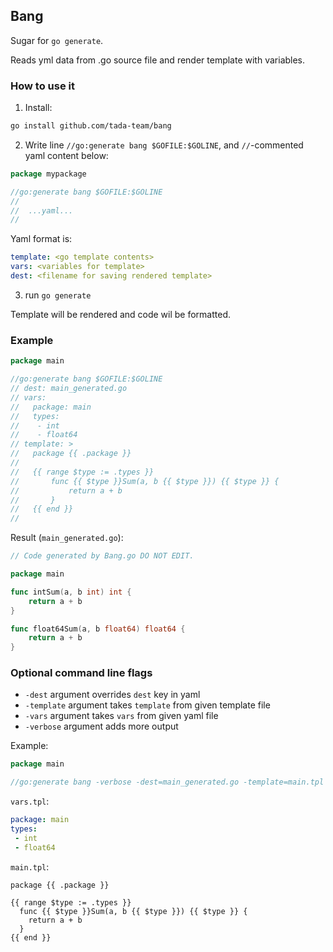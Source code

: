 ## Bang

Sugar for `go generate`. 

Reads yml data from .go source file and render template with variables.

### How to use it

1. Install:
```bash
go install github.com/tada-team/bang
```

2. Write line `//go:generate bang $GOFILE:$GOLINE`, and `//`-commented yaml content below:

```go
package mypackage

//go:generate bang $GOFILE:$GOLINE
//  
//  ...yaml...
//
```

Yaml format is:

```yaml
template: <go template contents>
vars: <variables for template>
dest: <filename for saving rendered template>
```

3. run `go generate`

Template will be rendered and code wil be formatted.

### Example
```go
package main

//go:generate bang $GOFILE:$GOLINE
// dest: main_generated.go
// vars:
//   package: main
//   types:
//    - int
//    - float64
// template: >
//   package {{ .package }}
//
//   {{ range $type := .types }}
//       func {{ $type }}Sum(a, b {{ $type }}) {{ $type }} {
//           return a + b
//       }
//   {{ end }}
//
```

Result (`main_generated.go`):

```go
// Code generated by Bang.go DO NOT EDIT.

package main

func intSum(a, b int) int {
	return a + b
}

func float64Sum(a, b float64) float64 {
	return a + b
}
```

### Optional command line flags

* `-dest` argument overrides `dest` key in yaml
* `-template` argument takes `template` from given template file
* `-vars` argument takes `vars` from given yaml file
* `-verbose` argument adds more output

Example: 

```go
package main

//go:generate bang -verbose -dest=main_generated.go -template=main.tpl $GOFILE:$GOLINE
```

`vars.tpl`:
```yaml
package: main
types:
 - int
 - float64
```

`main.tpl`:
```gotemplate
package {{ .package }}

{{ range $type := .types }}
  func {{ $type }}Sum(a, b {{ $type }}) {{ $type }} {
    return a + b
  }
{{ end }}
```
